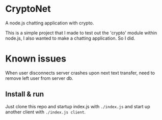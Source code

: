 CryptoNet
=========

A node.js chatting application with crypto.

This is a simple project that I made to test out the 'crypto' module within node.js, I also wanted to make a chatting application.
So I did.

Known issues
============

When user disconnects server crashes upon next text transfer, need to remove left user from server db.

## Install & run

Just clone this repo and startup index.js with `./index.js` and start up another client with `./index.js client`.

